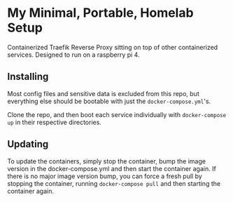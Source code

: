 # My Minimal, Portable, Homelab Setup

Containerized Traefik Reverse Proxy sitting on top of other containerized services. Designed to run on a raspberry pi 4.

## Installing

Most config files and sensitive data is excluded from this repo, but everything else should be bootable with just the `docker-compose.yml`'s.

Clone the repo, and then boot each service individually with `docker-compose up` in their respective directories.

## Updating

To update the containers, simply stop the container, bump the image version in the docker-compose.yml and then start the container again.
If there is no major image version bump, you can force a fresh pull by stopping the container, running `docker-compose pull` and then starting the container again.
